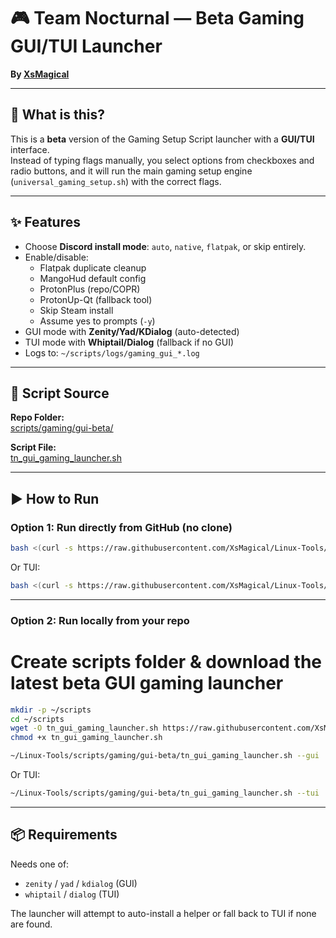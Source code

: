 # 🎮 Team Nocturnal — Beta Gaming GUI/TUI Launcher

**By [XsMagical](https://github.com/XsMagical)**

---

## 📌 What is this?

This is a **beta** version of the Gaming Setup Script launcher with a **GUI/TUI** interface.  
Instead of typing flags manually, you select options from checkboxes and radio buttons, and it will run the main gaming setup engine (`universal_gaming_setup.sh`) with the correct flags.

---

## ✨ Features

- Choose **Discord install mode**: `auto`, `native`, `flatpak`, or skip entirely.
- Enable/disable:
  - Flatpak duplicate cleanup
  - MangoHud default config
  - ProtonPlus (repo/COPR)
  - ProtonUp-Qt (fallback tool)
  - Skip Steam install
  - Assume yes to prompts (`-y`)
- GUI mode with **Zenity/Yad/KDialog** (auto-detected)
- TUI mode with **Whiptail/Dialog** (fallback if no GUI)
- Logs to: `~/scripts/logs/gaming_gui_*.log`

---

## 📂 Script Source

**Repo Folder:**  
[scripts/gaming/gui-beta/](https://github.com/XsMagical/Linux-Tools/tree/gui-gaming-beta/scripts/gaming/gui-beta)  

**Script File:**  
[tn_gui_gaming_launcher.sh](https://github.com/XsMagical/Linux-Tools/blob/gui-gaming-beta/scripts/gaming/gui-beta/tn_gui_gaming_launcher.sh)

---

## ▶️ How to Run

### **Option 1: Run directly from GitHub (no clone)**
```bash
bash <(curl -s https://raw.githubusercontent.com/XsMagical/Linux-Tools/gui-gaming-beta/scripts/gaming/gui-beta/tn_gui_gaming_launcher.sh) --gui
```
Or TUI:
```bash
bash <(curl -s https://raw.githubusercontent.com/XsMagical/Linux-Tools/gui-gaming-beta/scripts/gaming/gui-beta/tn_gui_gaming_launcher.sh) --tui
```

---

### **Option 2: Run locally from your repo**

# Create scripts folder & download the latest beta GUI gaming launcher
```bash
mkdir -p ~/scripts
cd ~/scripts
wget -O tn_gui_gaming_launcher.sh https://raw.githubusercontent.com/XsMagical/Linux-Tools/gui-gaming-beta/scripts/gaming/gui-beta/tn_gui_gaming_launcher.sh
chmod +x tn_gui_gaming_launcher.sh
```

```bash
~/Linux-Tools/scripts/gaming/gui-beta/tn_gui_gaming_launcher.sh --gui
```
Or TUI:
```bash
~/Linux-Tools/scripts/gaming/gui-beta/tn_gui_gaming_launcher.sh --tui
```

---

## 📦 Requirements

Needs one of:
- `zenity` / `yad` / `kdialog` (GUI)
- `whiptail` / `dialog` (TUI)

The launcher will attempt to auto-install a helper or fall back to TUI if none are found.
